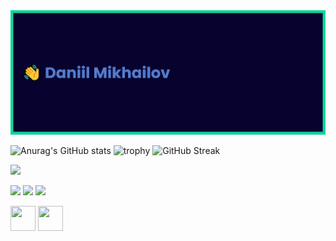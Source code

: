 
<img src="https://github.com/MikhailovDaniil/MikhailovDaniil/blob/main/banner1_1.png">

![Anurag's GitHub stats](https://github-readme-stats.vercel.app/api?username=MikhailovDaniil&show_icons=true&theme=tokyonight)
![trophy](https://github-profile-trophy.vercel.app/?username=MikhailovDaniil&theme=tokyonight&title=Commit,Repositories&no-frame=true)
![GitHub Streak](http://github-readme-streak-stats.herokuapp.com?user=MikhailovDaniil&theme=tokyonight&hide_border=true&date_format=M%20j%5B%2C%20Y%5D)

![](https://komarev.com/ghpvc/?username=your-github-MikhailovDaniil&color=blueviolet)

<img src="https://cdn.jsdelivr.net/npm/programming-languages-logos/src/r/r_48x48.png">    <img src="https://cdn.jsdelivr.net/npm/programming-languages-logos/src/python/python_48x48.png">  <img src="https://cdn.jsdelivr.net/npm/programming-languages-logos/src/html/html_48x48.png"> 


[<img height="40" width="40" src="https://cdn.jsdelivr.net/npm/simple-icons@v6/icons/vk.svg" />](https://vk.com/daniilmih)
[<img height="40" width="40" src="https://cdn.jsdelivr.net/npm/simple-icons@v6/icons/maildotru.svg" />](mailto:d.mih.03@mail.ru)




